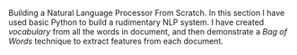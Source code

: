 Building a Natural Language Processor From Scratch.
In this section I have used basic Python to build a rudimentary NLP system. I have created *vocabulary* from
all the words in document, and then demonstrate a *Bag of Words* technique to extract features from each document.
